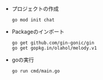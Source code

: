 *   プロジェクトの作成
    ```
    go mod init chat
    ```
*   Packageのインポート
    ```
    go get github.com/gin-gonic/gin
    go get gopkg.in/olahol/melody.v1
    ```
*   goの実行
    ```
    go run cmd/main.go
    ```
